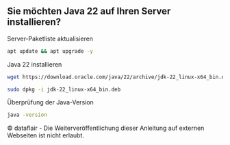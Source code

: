 ## Sie möchten Java 22 auf Ihren Server installieren?


Server-Paketliste aktualisieren
``` bash
apt update && apt upgrade -y
```

Java 22 installieren
``` bash
wget https://download.oracle.com/java/22/archive/jdk-22_linux-x64_bin.deb
```

``` bash
sudo dpkg -i jdk-22_linux-x64_bin.deb
```

Überprüfung der Java-Version
``` bash
java -version
```

© dataflair - Die Weiterveröffentlichung dieser Anleitung auf externen Webseiten ist nicht erlaubt.
